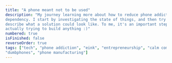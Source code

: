```yaml
---
title: "A phone meant not to be used"
description: "My journey learning more about how to reduce phone addiction or
dependency. I start by investigating the state of things, and then try to
describe what a solution could look like. To me, it's an important step before
actually trying to build anything :)"
numbered: true
isFinished: false
reverseOrder: true
tags: ["tech", "phone addiction", "eink", "entrepreneurship", "calm companies",
"dumbphones", "phone manufacturing"]
---
```

